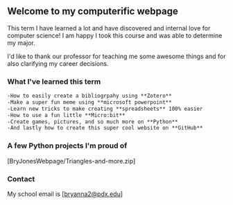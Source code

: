 ## Welcome to my computerific webpage

This term I have learned a lot and have discovered and internal love for computer science! I am happy I took this course and was able to determine my major.

I'd like to thank our professor for teaching me some awesome things and for also clarifying my career decisions.

### What I've learned this term

```markdown
-How to easily create a bibliogrpahy using **Zotero**
-Make a super fun meme using **microsoft powerpoint**
-Learn new tricks to make creating **spreadsheets** 100% easier
-How to use a fun little **Micro:bit**
-Create games, pictures, and so much more on **Python**
-And lastly how to create this super cool website on **GitHub**
```

### A few Python projects I'm proud of
 [BryJonesWebpage/Triangles-and-more.zip]


### Contact
My school email is [bryanna2@pdx.edu]
